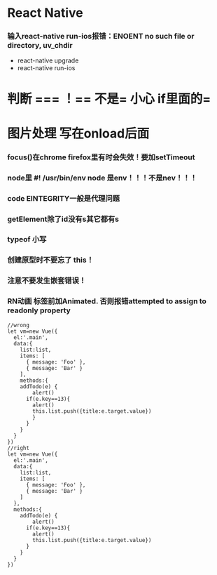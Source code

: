 # React Native
### 输入react-native run-ios报错：ENOENT no such file or directory, uv_chdir
* react-native upgrade
* react-native run-ios
# 判断 === ！== 不是= 小心 if里面的=
# 图片处理 写在onload后面
### focus()在chrome firefox里有时会失效！要加setTimeout
### node里 #! /usr/bin/env node 是env！！！不是nev！！！
### code EINTEGRITY一般是代理问题
### getElement除了id没有s其它都有s
### typeof 小写
### 创建原型时不要忘了 this！
### 注意不要发生嵌套错误！
### RN动画 标签前加Animated. 否则报错attempted to assign to readonly property
```
//wrong
let vm=new Vue({
  el:'.main',
  data:{
    list:list,
    items: [
      { message: 'Foo' },
      { message: 'Bar' }
    ],
    methods:{
    addTodo(e) {
        alert()
      if(e.key==13){
        alert()
        this.list.push({title:e.target.value})
        }
      }
    }
  }
})
//right
let vm=new Vue({
  el:'.main',
  data:{
    list:list,
    items: [
      { message: 'Foo' },
      { message: 'Bar' }
    ]
  },
  methods:{
    addTodo(e) {
        alert()
      if(e.key==13){
        alert()
        this.list.push({title:e.target.value})
      }
    }
  }
})
```
